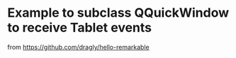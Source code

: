 # Example to subclass QQuickWindow to receive Tablet events

from https://github.com/dragly/hello-remarkable
